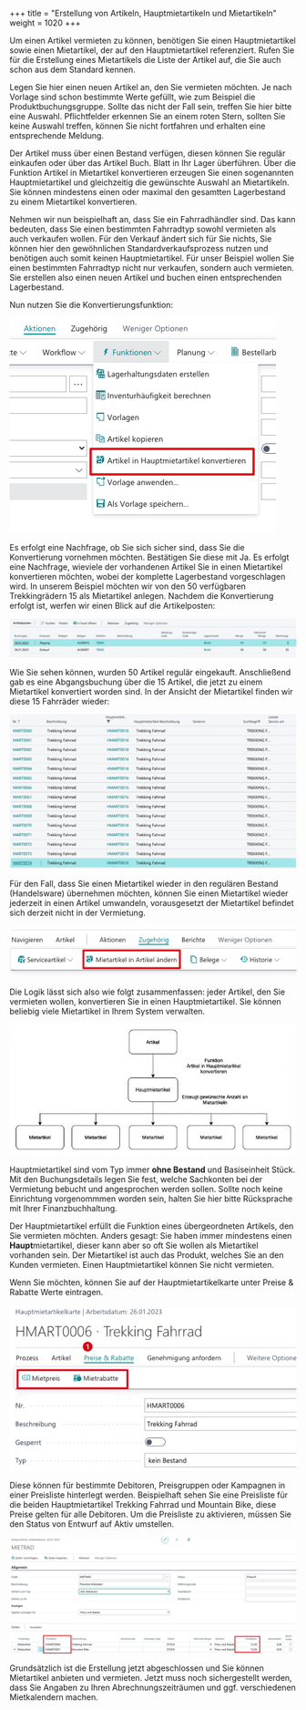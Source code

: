 +++
title = "Erstellung von Artikeln, Hauptmietartikeln und Mietartikeln"
weight = 1020
+++

Um einen Artikel vermieten zu können, benötigen Sie einen Hauptmietartikel sowie einen Mietartikel, der auf den Hauptmietartikel referenziert. Rufen Sie für die Erstellung eines Mietartikels die Liste der Artikel auf, die Sie auch schon aus dem Standard kennen.

Legen Sie hier einen neuen Artikel an, den Sie vermieten möchten. Je nach Vorlage sind schon bestimmte Werte gefüllt, wie zum Beispiel die Produktbuchungsgruppe. Sollte das nicht der Fall sein, treffen Sie hier bitte eine Auswahl. Pflichtfelder erkennen Sie an einem roten Stern, sollten Sie keine Auswahl treffen, können Sie nicht fortfahren und erhalten eine entsprechende Meldung. 

Der Artikel muss über einen Bestand verfügen, diesen können Sie regulär einkaufen oder über das Artikel Buch. Blatt in Ihr Lager überführen. Über die Funktion Artikel in Mietartikel konvertieren erzeugen Sie einen sogenannten Hauptmietartikel und gleichzeitig die gewünschte Auswahl an Mietartikeln. Sie können mindestens einen oder maximal den gesamtten Lagerbestand zu einem Mietartikel konvertieren.

Nehmen wir nun beispielhaft an, dass Sie ein Fahrradhändler sind. Das kann bedeuten, dass Sie einen bestimmten Fahrradtyp sowohl vermieten als auch verkaufen wollen. Für den Verkauf ändert sich für Sie nichts, Sie können hier den gewöhnlichen Standardverkaufsprozess nutzen und benötigen auch somit keinen Hauptmietartikel. Für unser Beispiel wollen Sie einen bestimmten Fahrradtyp nicht nur verkaufen, sondern auch vermieten. Sie erstellen also einen neuen Artikel und buchen einen entsprechenden Lagerbestand. 

Nun nutzen Sie die Konvertierungsfunktion:

![Funktion konvertieren](/images/convert.jpg)

Es erfolgt eine Nachfrage, ob Sie sich sicher sind, dass Sie die Konvertierung vornehmen möchten. Bestätigen Sie diese mit Ja. Es erfolgt eine Nachfrage, wieviele der vorhandenen Artikel Sie in einen Mietartikel konvertieren möchten, wobei der komplette Lagerbestand vorgeschlagen wird. In unserem Beispiel möchten wir von den 50 verfügbaren Trekkingrädern 15 als Mietartikel anlegen. Nachdem die Konvertierung erfolgt ist, werfen wir einen Blick auf die Artikelposten:

![Artikelposten](/images/posten.jpg)

Wie Sie sehen können, wurden 50 Artikel regulär eingekauft. Anschließend gab es eine Abgangsbuchung über die 15 Artikel, die jetzt zu einem Mietartikel konvertiert worden sind. In der Ansicht der Mietartikel finden wir diese 15 Fahrräder wieder:

![Mietartikel](/images/mietartikel.jpg)

Für den Fall, dass Sie einen Mietartikel wieder in den regulären Bestand (Handelsware) übernehmen möchten, können Sie einen Mietartikel wieder jederzeit in einen Artikel umwandeln, vorausgesetzt der Mietartikel befindet sich derzeit nicht in der Vermietung.

![Mietartikel zum Artikel konvertieren](/images/mart_convert.jpg)

Die Logik lässt sich also wie folgt zusammenfassen: jeder Artikel, den Sie vermieten wollen, konvertieren Sie in einen Hauptmietartikel. Sie können beliebig viele Mietartikel in Ihrem System verwalten.

![Logik der Mietartikel](/images/articleconvert.jpg)

Hauptmietartikel sind vom Typ immer **ohne Bestand** und Basiseinheit Stück. Mit den Buchungsdetails legen Sie fest, welche Sachkonten bei der Vermietung bebucht und angesprochen werden sollen. Sollte noch keine Einrichtung vorgenommmen worden sein, halten Sie hier bitte Rücksprache mit Ihrer Finanzbuchhaltung. 

Der Hauptmietartikel erfüllt die Funktion eines übergeordneten Artikels, den Sie vermieten möchten. Anders gesagt: Sie haben immer mindestens einen **Haupt**mietartikel, dieser kann aber so oft Sie wollen als Mietartikel vorhanden sein. Der Mietartikel ist auch das Produkt, welches Sie an den Kunden vermieten. Einen Hauptmietartikel können Sie nicht vermieten.

Wenn Sie möchten, können Sie auf der Hauptmietartikelkarte unter Preise & Rabatte Werte eintragen. 

![Mietpreise](/images/mietpreis.jpg)

Diese können für bestimmte Debitoren, Preisgruppen oder Kampagnen in einer Preisliste hinterlegt werden. Beispielhaft sehen Sie eine Preisliste für die beiden Hauptmietartikel Trekking Fahrrad und Mountain Bike, diese Preise gelten für alle Debitoren. Um die Preisliste zu aktivieren, müssen Sie den Status von Entwurf auf Aktiv umstellen.

![Preisliste](/images/preisliste.jpg)

Grundsätzlich ist die Erstellung jetzt abgeschlossen und Sie können Mietartikel anbieten und vermieten. Jetzt muss noch sichergestellt werden, dass Sie Angaben zu Ihren Abrechnungszeiträumen und ggf. verschiedenen Mietkalendern machen.